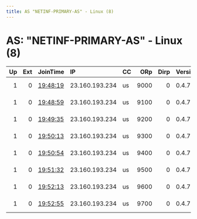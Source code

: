 ```yaml
---
title: AS "NETINF-PRIMARY-AS" - Linux (8)
---
```


# AS: "NETINF-PRIMARY-AS" - Linux (8)

|   Up |   Ext | JoinTime                                                                                              | IP             | CC   |   ORp |   Dirp | Version   | Contact                  | Nickname   |   eFamMembers |
|-----:|------:|:------------------------------------------------------------------------------------------------------|:---------------|:-----|------:|-------:|:----------|:-------------------------|:-----------|--------------:|
|    1 |     0 | [19:48:19](https://nusenu.github.io/OrNetStats/w/relay/03603085667DF57CB419C4E1D5166AE78507B862.html) | 23.160.193.234 | us   |  9000 |      0 | 0.4.7.13  | email:admin prsv.ch url: | prsv       |           156 |
|    1 |     0 | [19:48:59](https://nusenu.github.io/OrNetStats/w/relay/4D50CC9499CD1923CC8BCC299A92CA44487ACC9F.html) | 23.160.193.234 | us   |  9100 |      0 | 0.4.7.13  | email:admin prsv.ch url: | prsv       |           156 |
|    1 |     0 | [19:49:35](https://nusenu.github.io/OrNetStats/w/relay/9AB09B159A5F8764AF50C8598AAF594CFEFD56B4.html) | 23.160.193.234 | us   |  9200 |      0 | 0.4.7.13  | email:admin prsv.ch url: | prsv       |           156 |
|    1 |     0 | [19:50:13](https://nusenu.github.io/OrNetStats/w/relay/19B14308CEF5404768BB7A9A272498DD846E1C11.html) | 23.160.193.234 | us   |  9300 |      0 | 0.4.7.13  | email:admin prsv.ch url: | prsv       |           156 |
|    1 |     0 | [19:50:54](https://nusenu.github.io/OrNetStats/w/relay/0E077C6BADC10F2D36171A9D6504FDAD4D7A405E.html) | 23.160.193.234 | us   |  9400 |      0 | 0.4.7.13  | email:admin prsv.ch url: | prsv       |           156 |
|    1 |     0 | [19:51:32](https://nusenu.github.io/OrNetStats/w/relay/18C9AF3338826E099F932C916476EFA8F4DA08D8.html) | 23.160.193.234 | us   |  9500 |      0 | 0.4.7.13  | email:admin prsv.ch url: | prsv       |           156 |
|    1 |     0 | [19:52:13](https://nusenu.github.io/OrNetStats/w/relay/A8D59D339676FDFBCA984C0EFEDD4E1B09270C1E.html) | 23.160.193.234 | us   |  9600 |      0 | 0.4.7.13  | email:admin prsv.ch url: | prsv       |           156 |
|    1 |     0 | [19:52:55](https://nusenu.github.io/OrNetStats/w/relay/516D726D5E41E1909A3C7DC8B42770690B2BD946.html) | 23.160.193.234 | us   |  9700 |      0 | 0.4.7.13  | email:admin prsv.ch url: | prsv       |           156 |
